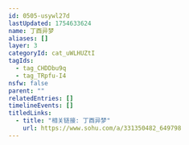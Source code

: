 ```yaml
---
id: 0505-usywl27d
lastUpdated: 1754633624
name: 丁酉异梦
aliases: []
layer: 3
categoryId: cat_uWLHUZtI
tagIds:
  - tag_CHDDbu9q
  - tag_TRpfu-I4
nsfw: false
parent: ""
relatedEntries: []
timelineEvents: []
titledLinks:
  - title: "相关链接: 丁酉异梦"
    url: https://www.sohu.com/a/331350482_649798
---
```


